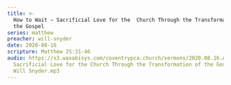 ```yaml
---
title: >-
  How to Wait – Sacrificial Love for the  Church Through the Transformation of
  the Gospel
series: matthew
preacher: will-snyder
date: 2020-08-16
scripture: Matthew 25:31-46
audio: https://s3.wasabisys.com/coventrypca.church/sermons/2020.08.16.A How to Wait -
  Sacrificial Love for the Church Through the Transformation of the Gospel -
  Will Snyder.mp3
---
```

